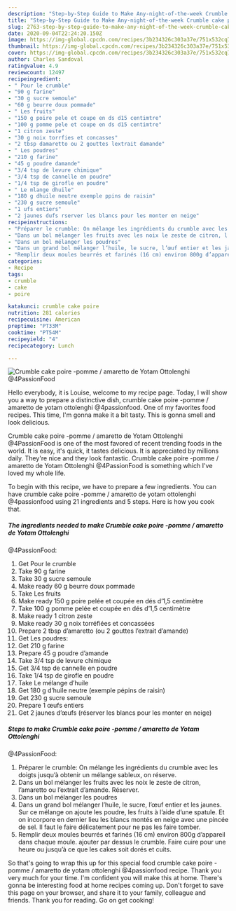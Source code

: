 ```yaml
---
description: "Step-by-Step Guide to Make Any-night-of-the-week Crumble cake poire -pomme / amaretto de Yotam Ottolenghi  @4PassionFood"
title: "Step-by-Step Guide to Make Any-night-of-the-week Crumble cake poire -pomme / amaretto de Yotam Ottolenghi  @4PassionFood"
slug: 2763-step-by-step-guide-to-make-any-night-of-the-week-crumble-cake-poire-pomme-amaretto-de-yotam-ottolenghi-4passionfood
date: 2020-09-04T22:24:20.150Z
image: https://img-global.cpcdn.com/recipes/3b234326c303a37e/751x532cq70/crumble-cake-poire-pomme-amaretto-de-yotam-ottolenghi-4passionfood-photo-principale-de-la-recette.jpg
thumbnail: https://img-global.cpcdn.com/recipes/3b234326c303a37e/751x532cq70/crumble-cake-poire-pomme-amaretto-de-yotam-ottolenghi-4passionfood-photo-principale-de-la-recette.jpg
cover: https://img-global.cpcdn.com/recipes/3b234326c303a37e/751x532cq70/crumble-cake-poire-pomme-amaretto-de-yotam-ottolenghi-4passionfood-photo-principale-de-la-recette.jpg
author: Charles Sandoval
ratingvalue: 4.9
reviewcount: 12497
recipeingredient:
- " Pour le crumble"
- "90 g farine"
- "30 g sucre semoule"
- "60 g beurre doux pommade"
- " Les fruits"
- "150 g poire pele et coupe en ds d15 centimtre"
- "100 g pomme pele et coupe en ds d15 centimtre"
- "1 citron zeste"
- "30 g noix torrfies et concasses"
- "2 tbsp damaretto ou 2 gouttes lextrait damande"
- " Les poudres"
- "210 g farine"
- "45 g poudre damande"
- "3/4 tsp de levure chimique"
- "3/4 tsp de cannelle en poudre"
- "1/4 tsp de girofle en poudre"
- " Le mlange dhuile"
- "180 g dhuile neutre exemple ppins de raisin"
- "230 g sucre semoule"
- "1 ufs entiers"
- "2 jaunes dufs rserver les blancs pour les monter en neige"
recipeinstructions:
- "Préparer le crumble: On mélange les ingrédients du crumble avec les doigts jusqu’à obtenir un mélange sableux, on réserve."
- "Dans un bol mélanger les fruits avec les noix le zeste de citron, l’amaretto ou l’extrait d’amande. Réserver."
- "Dans un bol mélanger les poudres"
- "Dans un grand bol mélanger l’huile, le sucre, l’œuf entier et les jaunes. Sur ce mélange on ajoute les poudre, les fruits à l’aide d’une spatule. Et on incorpore en dernier lieu les blancs montés en neige avec une pincée de sel. Il faut le faire délicatement pour ne pas les faire tomber."
- "Remplir deux moules beurrés et farinés (16 cm) environ 800g d’appareil dans chaque moule. ajouter par dessus le crumble. Faire cuire pour une heure ou jusqu’à ce que les cakes soit dorés et cuits."
categories:
- Recipe
tags:
- crumble
- cake
- poire

katakunci: crumble cake poire 
nutrition: 281 calories
recipecuisine: American
preptime: "PT33M"
cooktime: "PT54M"
recipeyield: "4"
recipecategory: Lunch

---
```



![Crumble cake poire -pomme / amaretto de Yotam Ottolenghi 
@4PassionFood](https://img-global.cpcdn.com/recipes/3b234326c303a37e/751x532cq70/crumble-cake-poire-pomme-amaretto-de-yotam-ottolenghi-4passionfood-photo-principale-de-la-recette.jpg)

Hello everybody, it is Louise, welcome to my recipe page. Today, I will show you a way to prepare a distinctive dish, crumble cake poire -pomme / amaretto de yotam ottolenghi 
@4passionfood. One of my favorites food recipes. This time, I'm gonna make it a bit tasty. This is gonna smell and look delicious.

Crumble cake poire -pomme / amaretto de Yotam Ottolenghi 
@4PassionFood is one of the most favored of recent trending foods in the world. It is easy, it's quick, it tastes delicious. It is appreciated by millions daily. They're nice and they look fantastic. Crumble cake poire -pomme / amaretto de Yotam Ottolenghi 
@4PassionFood is something which I've loved my whole life.




To begin with this recipe, we have to prepare a few ingredients. You can have crumble cake poire -pomme / amaretto de yotam ottolenghi 
@4passionfood using 21 ingredients and 5 steps. Here is how you cook that.

<!--inarticleads1-->

##### The ingredients needed to make Crumble cake poire -pomme / amaretto de Yotam Ottolenghi 
@4PassionFood:

1. Get  Pour le crumble
1. Take 90 g farine
1. Take 30 g sucre semoule
1. Make ready 60 g beurre doux pommade
1. Take  Les fruits
1. Make ready 150 g poire pelée et coupée en dés d’1,5 centimètre
1. Take 100 g pomme pelée et coupée en dés d’1,5 centimètre
1. Make ready 1 citron zeste
1. Make ready 30 g noix torréfiées et concassées
1. Prepare 2 tbsp d’amaretto (ou 2 gouttes l’extrait d’amande)
1. Get  Les poudres:
1. Get 210 g farine
1. Prepare 45 g poudre d’amande
1. Take 3/4 tsp de levure chimique
1. Get 3/4 tsp de cannelle en poudre
1. Take 1/4 tsp de girofle en poudre
1. Take  Le mélange d’huile
1. Get 180 g d’huile neutre (exemple pépins de raisin)
1. Get 230 g sucre semoule
1. Prepare 1 œufs entiers
1. Get 2 jaunes d’œufs (réserver les blancs pour les monter en neige)




<!--inarticleads2-->

##### Steps to make Crumble cake poire -pomme / amaretto de Yotam Ottolenghi 
@4PassionFood:

1. Préparer le crumble: On mélange les ingrédients du crumble avec les doigts jusqu’à obtenir un mélange sableux, on réserve.
1. Dans un bol mélanger les fruits avec les noix le zeste de citron, l’amaretto ou l’extrait d’amande. Réserver.
1. Dans un bol mélanger les poudres
1. Dans un grand bol mélanger l’huile, le sucre, l’œuf entier et les jaunes. Sur ce mélange on ajoute les poudre, les fruits à l’aide d’une spatule. Et on incorpore en dernier lieu les blancs montés en neige avec une pincée de sel. Il faut le faire délicatement pour ne pas les faire tomber.
1. Remplir deux moules beurrés et farinés (16 cm) environ 800g d’appareil dans chaque moule. ajouter par dessus le crumble. Faire cuire pour une heure ou jusqu’à ce que les cakes soit dorés et cuits.




So that's going to wrap this up for this special food crumble cake poire -pomme / amaretto de yotam ottolenghi 
@4passionfood recipe. Thank you very much for your time. I'm confident you will make this at home. There's gonna be interesting food at home recipes coming up. Don't forget to save this page on your browser, and share it to your family, colleague and friends. Thank you for reading. Go on get cooking!
